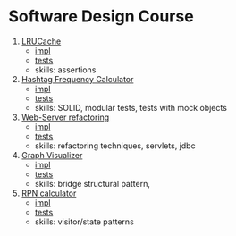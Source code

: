 # Software Design Course

1. [LRUCache](hw1/README.md)
    - [impl](hw1/src/main/java/ru/aslastin)
    - [tests](hw1/src/test/java)
    - skills: assertions
2. [Hashtag Frequency Calculator](hw2/README.md)
   - [impl](hw2/src/main/java/ru/aslastin)
   - [tests](hw2/src/test/java)
   - skills: SOLID, modular tests, tests with mock objects
3. [Web-Server refactoring](hw3/README.md)
   - [impl](hw3/src/main/java/ru/aslastin)
   - [tests](hw3/src/test/java)
   - skills: refactoring techniques, servlets, jdbc
5. [Graph Visualizer](hw5/README.md)
   - [impl](hw5/src/main/java/ru/aslastin)
   - [tests](hw5/src/test/java)
   - skills: bridge structural pattern, 
6. [RPN calculator](hw6/README.md)
   - [impl](hw6/src/main/java/ru/aslastin)
   - [tests](hw6/src/test/java/ru/aslastin)
   - skills: visitor/state patterns
